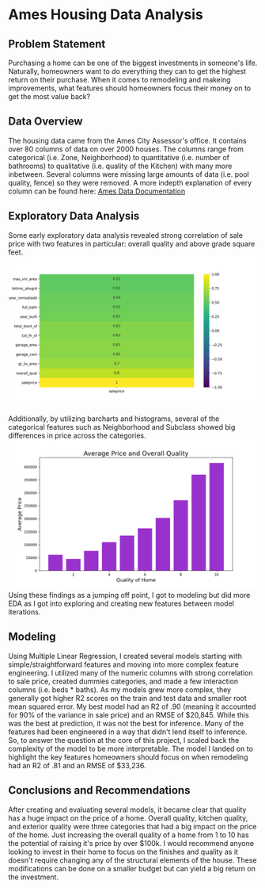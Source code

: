 # Ames Housing Data Analysis

## Problem Statement
Purchasing a home can be one of the biggest investments in someone's life. Naturally, homeowners want to do everything they can to get the highest return on their purchase. When it comes to remodeling and makeing improvements, what features should homeowners focus their money on to get the most value back?

## Data Overview
The housing data came from the Ames City Assessor's office. It contains over 80 columns of data on over 2000 houses. The columns range from categorical (i.e. Zone, Neighborhood) to quantitative (i.e. number of bathrooms) to qualitative (i.e. quality of the Kitchen) with many more inbetween. Several columns were missing large amounts of data (i.e. pool quality, fence) so they were removed. A more indepth explanation of every column can be found here: [Ames Data Documentation](http://jse.amstat.org/v19n3/decock/DataDocumentation.txt)

## Exploratory Data Analysis
Some early exploratory data analysis revealed strong correlation of sale price with two features in particular: overall quality and above grade square feet. 
![Correlation Heatmap with Sale Price](./plots/heatmap.png)

Additionally, by utilizing barcharts and histograms, several of the categorical features such as Neighborhood and Subclass showed big differences in price across the categories. 
![Avg. Sale Price by Overall Quality](./plots/overall_quality_bar.png)
Using these findings as a jumping off point, I got to modeling but did more EDA as I got into exploring and creating new features between model iterations.

## Modeling
Using Multiple Linear Regression, I created several models starting with simple/straightforward features and moving into more complex feature engineering. I utilized many of the numeric columns with strong correlation to sale price, created dummies categories, and made a few interaction columns (i.e. beds * baths). As my models grew more complex, they generally got higher R2 scores on the train and test data and smaller root mean squared error. My best model had an R2 of .90 (meaning it accounted for 90% of the variance in sale price) and an RMSE of $20,845. While this was the best at prediction, it was not the best for inference. Many of the features had been engineered in a way that didn't lend itself to inference. So, to answer the question at the core of this project, I scaled back the complexity of the model to be more interpretable. The model I landed on to highlight the key features homeowners should focus on when remodeling had an R2 of .81 and an RMSE of $33,236.

## Conclusions and Recommendations
After creating and evaluating several models, it became clear that quality has a huge impact on the price of a home. Overall quality, kitchen quality, and exterior quality were three categories that had a big impact on the price of the home. Just increasing the overall quality of a home from 1 to 10 has the potential of raising it's price by over $100k. I would recommend anyone looking to invest in their home to focus on the finishes and quality as it doesn't require changing any of the structural elements of the house. These modifications can be done on a smaller budget but can yield a big return on the investment.